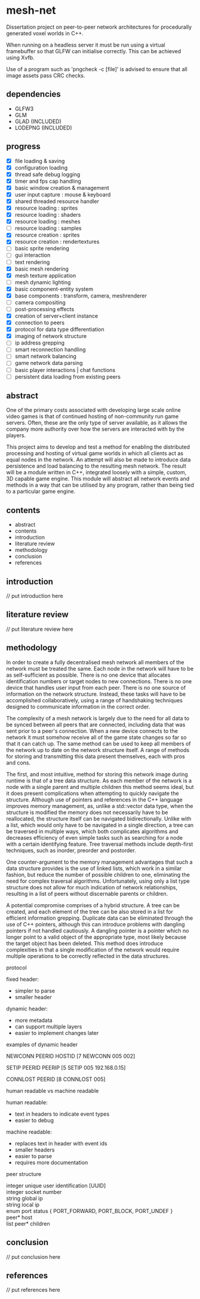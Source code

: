 # mesh-net

Dissertation project on peer-to-peer network architectures for procedurally generated voxel worlds in C++.

When running on a headless server it must be run using a virtual framebuffer so that GLFW can initialise correctly.
This can be achieved using Xvfb.

Use of a program such as 'pngcheck -c [file]' is advised to ensure that all image assets pass CRC checks.

## dependencies

- GLFW3
- GLM
- GLAD (INCLUDED)
- LODEPNG (INCLUDED)

## progress

- [x] file loading & saving
- [x] configuration loading
- [x] thread safe debug logging
- [x] timer and fps cap handling
- [x] basic window creation & management
- [x] user input capture : mouse & keyboard
- [x] shared threaded resource handler
- [x] resource loading : sprites
- [x] resource loading : shaders
- [x] resource loading : meshes
- [ ] resource loading : samples
- [x] resource creation : sprites
- [x] resource creation : rendertextures
- [ ] basic sprite rendering
- [ ] gui interaction
- [ ] text rendering
- [x] basic mesh rendering
- [x] mesh texture application
- [ ] mesh dynamic lighting
- [x] basic component-entity system
- [x] base components : transform, camera, meshrenderer
- [ ] camera compositing
- [ ] post-processing effects
- [x] creation of server+client instance
- [x] connection to peers
- [x] protocol for data type differentiation
- [x] imaging of network structure
- [ ] ip address grepping
- [ ] smart reconnection handling
- [ ] smart network balancing
- [ ] game network data parsing
- [ ] basic player interactions | chat functions
- [ ] persistent data loading from existing peers

## abstract

One of the primary costs associated with developing large scale online video games is that of continued hosting of non-community run game servers. Often, these are the only type of server available, as it allows the company more authority over how the servers are interacted with by the players.

This project aims to develop and test a method for enabling the distributed processing and hosting of virtual game worlds in which all clients act as equal nodes in the network. An attempt will also be made to introduce data persistence and load balancing to the resulting mesh network. The result will be a module written in C++, integrated loosely with a simple, custom, 3D capable game engine. This module will abstract all network events and methods in a way that can be utilised by any program, rather than being tied to a particular game engine.

## contents

- abstract
- contents
- introduction
- literature review
- methodology
- conclusion
- references 

## introduction

// put introduction here

## literature review

// put literature review here

## methodology

In order to create a fully decentralised mesh network all members of the network must be treated the same. Each node in the network will have to be as self-sufficient as possible. There is no one device that allocates identification numbers or target nodes to new connections. There is no one device that handles user input from each peer. There is no one source of information on the network structure. Instead, these tasks will have to be accomplished collaboratively, using a range of handshaking techniques designed to communicate information in the correct order.

The complexity of a mesh network is largely due to the need for all data to be synced between all peers that are connected, including data that was sent prior to a peer's connection. When a new device connects to the network it must somehow receive all of the game state changes so far so that it can catch up. The same method can be used to keep all members of the network up to date on the network structure itself. A range of methods for storing and transmitting this data present themselves, each with pros and cons.

The first, and most intuitive, method for storing this network image during runtime is that of a tree data structure. As each member of the network is a node with a single parent and multiple children this method seems ideal, but it does present complications when attempting to quickly navigate the structure. Although use of pointers and references in the C++ language improves memory management, as, unlike a std::vector data type, when the structure is modified the memory does not necessarily have to be reallocated, the structure itself can be navigated bidirectionally. Unlike with a list, which would only have to be navigated in a single direction, a tree can be traversed in multiple ways, which both complicates algorithms and decreases efficiency of even simple tasks such as searching for a node with a certain identifying feature. Tree traversal methods include depth-first techniques, such as inorder, preorder and postorder.

One counter-argument to the memory management advantages that such a data structure provides is the use of linked lists, which work in a similar fashion, but reduce the number of possible children to one, eliminating the need for complex traversal algorithms. Unfortunately, using only a list type structure does not allow for much indication of network relationships, resulting in a list of peers without discernable parents or children.

A potential compromise comprises of a hybrid structure. A tree can be created, and each element of the tree can be also stored in a list for efficient information grepping. Duplicate data can be eliminated through the use of C++ pointers, although this can introduce problems with dangling pointers if not handled cautiously. A dangling pointer is a pointer which no longer point to a valid object of the appropriate type, most likely because the target object has been deleted. This method does introduce complexities in that a single modification of the network would require multiple operations to be correctly reflected in the data structures.

protocol

fixed header:
- simpler to parse
- smaller header

dynamic header:
- more metadata
- can support multiple layers
- easier to implement changes later

examples of dynamic header

NEWCONN PEERID HOSTID
[7 NEWCONN 005 002]

SETIP PEERID PEERIP
[5 SETIP 005 192.168.0.15]

CONNLOST PEERID
[8 CONNLOST 005]

human readable vs machine readable

human readable:
- text in headers to indicate event types
- easier to debug

machine readable:
- replaces text in header with event ids
- smaller headers
- easier to parse
- requires more documentation

peer structure

integer unique user identification [UUID]  
integer socket number  
string global ip  
string local ip  
enum port status { PORT_FORWARD, PORT_BLOCK, PORT_UNDEF }  
peer* host  
list peer* children  

## conclusion

// put conclusion here

## references

// put references here
